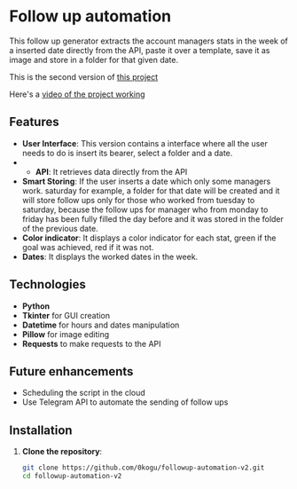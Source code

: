 # Follow up automation

This follow up generator extracts the account managers stats in the week of a inserted date directly from the API, paste it over a template, save it as image and store in a folder for that given date.

This is the second version of [this project](https://github.com/0kogu/followup-automation)

Here's a [video of the project working](https://youtu.be/1mE8IK77khM)


## Features

- **User Interface**: This version contains a interface where all the user needs to do is insert its bearer, select a folder and a date.
- - **API**: It retrieves data directly from the API
- **Smart Storing**: If the user inserts a date which only some managers work. saturday for example, a folder for that date will be created and it will store follow ups only for those who worked from tuesday to saturday, because the follow ups for manager who from monday to friday has been fully filled the day before and it was stored in the folder of the previous date.
- **Color indicator**: It displays a color indicator for each stat, green if the goal was achieved, red if it was not.
- **Dates**: It displays the worked dates in the week.


## Technologies

- **Python**
- **Tkinter** for GUI creation
- **Datetime** for hours and dates manipulation
- **Pillow** for image editing
- **Requests** to make requests to the API

  
## Future enhancements

- Scheduling the script in the cloud
- Use Telegram API to automate the sending of follow ups


## Installation

1. **Clone the repository**:

   ```bash
   git clone https://github.com/0kogu/followup-automation-v2.git
   cd followup-automation-v2

